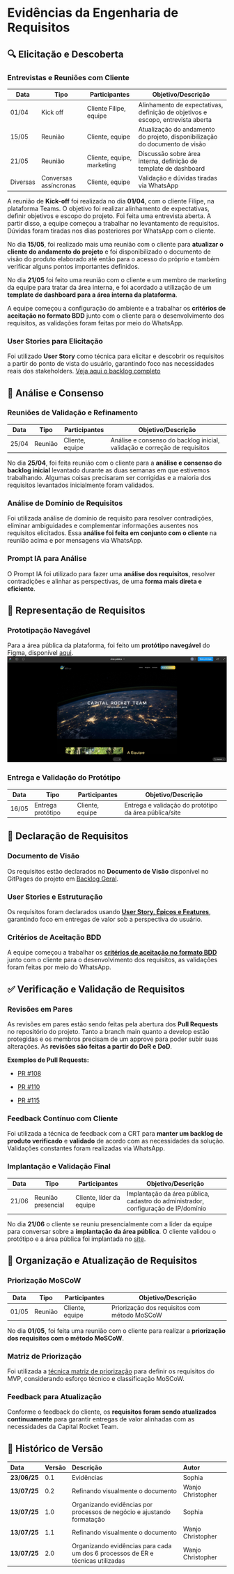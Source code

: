 # Evidências da Engenharia de Requisitos

## 🔍 Elicitação e Descoberta

### Entrevistas e Reuniões com Cliente

| Data      | Tipo           | Participantes                | Objetivo/Descrição                                                                                   |
|-----------|----------------|-----------------------------|------------------------------------------------------------------------------------------------------|
| 01/04     | Kick off       | Cliente Filipe, equipe      | Alinhamento de expectativas, definição de objetivos e escopo, entrevista aberta                      |
| 15/05     | Reunião        | Cliente, equipe             | Atualização do andamento do projeto, disponibilização do documento de visão                          |
| 21/05     | Reunião        | Cliente, equipe, marketing  | Discussão sobre área interna, definição de template de dashboard                                     |
| Diversas  | Conversas assíncronas     | Cliente, equipe             | Validação e dúvidas tiradas via WhatsApp                                                            |

A reunião de **Kick-off** foi realizada no dia **01/04**, com o cliente Filipe, na plataforma Teams. O objetivo foi realizar alinhamento de expectativas, definir objetivos e escopo do projeto. Foi feita uma entrevista aberta. A partir disso, a equipe começou a trabalhar no levantamento de requisitos. Dúvidas foram tiradas nos dias posteriores por WhatsApp com o cliente.

No dia **15/05**, foi realizado mais uma reunião com o cliente para **atualizar o cliente do andamento do projeto** e foi disponibilizado o documento de visão do produto elaborado até então para o acesso do próprio e também verificar alguns pontos importantes definidos.

No dia **21/05** foi feito uma reunião com o cliente e um membro de marketing da equipe para tratar da área interna, e foi acordado a utilização de um **template de dashboard para a área interna da plataforma**. 

A equipe começou a configuração do ambiente e a trabalhar os **critérios de aceitação no formato BDD** junto com o cliente para o desenvolvimento dos requisitos, as validações foram feitas por meio do WhatsApp.

### User Stories para Elicitação

Foi utilizado **User Story** como técnica para elicitar e descobrir os requisitos a partir do ponto de vista do usuário, garantindo foco nas necessidades reais dos stakeholders. [Veja aqui o backlog completo](https://mdsreq-fga-unb.github.io/2025.1-T01-CapitalNexus/backlog/geral/)

## 🤝 Análise e Consenso

### Reuniões de Validação e Refinamento

| Data      | Tipo           | Participantes                | Objetivo/Descrição                                                                                   |
|-----------|----------------|-----------------------------|------------------------------------------------------------------------------------------------------|
| 25/04     | Reunião        | Cliente, equipe             | Análise e consenso do backlog inicial, validação e correção de requisitos                            |

No dia **25/04**, foi feita reunião com o cliente para a **análise e consenso do backlog inicial** levantado durante as duas semanas em que estivemos trabalhando. Algumas coisas precisaram ser corrigidas e a maioria dos requisitos levantados inicialmente foram validados.

### Análise de Domínio de Requisitos

Foi utilizada análise de domínio de requisito para resolver contradições, eliminar ambiguidades e complementar informações ausentes nos requisitos elicitados. Essa **análise foi feita em conjunto com o cliente** na reunião acima e por mensagens via WhatsApp.

### Prompt IA para Análise

O Prompt IA foi utilizado para fazer uma **análise dos requisitos**, resolver contradições e alinhar as perspectivas, de uma **forma mais direta e eficiente**.

## 🎨 Representação de Requisitos

### Prototipação Navegável

Para a área pública da plataforma, foi feito um **protótipo navegável** do Figma, disponível [aqui](https://www.figma.com/proto/oLr46TFUlHuLrmSEJycHma/%C3%81rea-p%C3%BAblica?node-id=133-456&p=f&t=bxoh3RmmTK3w1HFY-1&scaling=scale-down&content-scaling=fixed&page-id=0%3A1&starting-point-node-id=133%3A456).
![protótipo-figma](../assets/prototipo_figma.png)
### Entrega e Validação do Protótipo

| Data      | Tipo           | Participantes                | Objetivo/Descrição                                                                                   |
|-----------|----------------|-----------------------------|------------------------------------------------------------------------------------------------------|
| 16/05     | Entrega protótipo | Cliente, equipe           | Entrega e validação do protótipo da área pública/site                                                |


## 📝 Declaração de Requisitos

### Documento de Visão

Os requisitos estão declarados no **Documento de Visão** disponível no GitPages do projeto em [Backlog Geral](https://mdsreq-fga-unb.github.io/2025.1-T01-CapitalNexus/backlog/geral/). 

### User Stories e Estruturação

Os requisitos foram declarados usando [**User Story, Épicos e Features**](https://mdsreq-fga-unb.github.io/2025.1-T01-CapitalNexus/backlog/geral/#estrutura-do-backlog), garantindo foco em entregas de valor sob a perspectiva do usuário.

### Critérios de Aceitação BDD

A equipe começou a trabalhar os [**critérios de aceitação no formato BDD**](https://mdsreq-fga-unb.github.io/2025.1-T01-CapitalNexus/backlog/geral/#backlog) junto com o cliente para o desenvolvimento dos requisitos, as validações foram feitas por meio do WhatsApp. 

## ✅ Verificação e Validação de Requisitos

### Revisões em Pares

As revisões em pares estão sendo feitas pela abertura dos **Pull Requests** no repositório do projeto. Tanto a branch main quanto a develop estão protegidas e os membros precisam de um approve para poder subir suas alterações. As **revisões são feitas a partir do DoR e DoD**.

**Exemplos de Pull Requests:**

- [PR #108](https://github.com/mdsreq-fga-unb/2025.1-T01-CapitalNexus/pull/108)

- [PR #110](https://github.com/mdsreq-fga-unb/2025.1-T01-CapitalNexus/pull/110)

- [PR #115](https://github.com/mdsreq-fga-unb/2025.1-T01-CapitalNexus/pull/115)

### Feedback Contínuo com Cliente

Foi utilizada a técnica de feedback com a CRT para **manter um backlog de produto verificado** e **validado** de acordo com as necessidades da solução. Validações constantes foram realizadas via WhatsApp.

### Implantação e Validação Final

| Data      | Tipo           | Participantes                | Objetivo/Descrição                                                                                   |
|-----------|----------------|-----------------------------|------------------------------------------------------------------------------------------------------|
| 21/06     | Reunião presencial | Cliente, líder da equipe | Implantação da área pública, cadastro do administrador, configuração de IP/domínio                   |

No dia **21/06** o cliente se reuniu presencialmente com a líder da equipe para conversar sobre a **implantação da área pública**. O cliente validou o protótipo e a área pública foi implantada no [site](https://capital-nexus.onrender.com/).

## 🔄 Organização e Atualização de Requisitos

### Priorização MoSCoW

| Data      | Tipo           | Participantes                | Objetivo/Descrição                                                                                   |
|-----------|----------------|-----------------------------|------------------------------------------------------------------------------------------------------|
| 01/05     | Reunião        | Cliente, equipe             | Priorização dos requisitos com método MoSCoW                                                         |

No dia **01/05**, foi feita uma reunião com o cliente para realizar a **priorização dos requisitos com o método MoSCoW**.

### Matriz de Priorização

Foi utilizada a [técnica matriz de priorização](https://mdsreq-fga-unb.github.io/2025.1-T01-CapitalNexus/backlog/mvp/#matriz-de-priorizacao) para definir os requisitos do MVP, considerando esforço técnico e classificação MoSCoW. 

### Feedback para Atualização

Conforme o feedback do cliente, os **requisitos foram sendo atualizados continuamente** para garantir entregas de valor alinhadas com as necessidades da Capital Rocket Team.

## 📜 Histórico de Versão 
|**Data**|**Versão** |**Descrição** |**Autor**|
| :- | :- | :- | :- |
|**23/06/25**|0.1|Evidências|Sophia|
|**13/07/25**|0.2|Refinando visualmente o documento|Wanjo Christopher|
|**13/07/25**|1.0|Organizando evidências por processos de negócio e ajustando formatação|Sophia|
|**13/07/25**|1.1|Refinando visualmente o documento|Wanjo Christopher|
|**13/07/25**|2.0|Organizando evidências para cada um dos 6 processos de ER e técnicas utilizadas |Wanjo Christopher|
